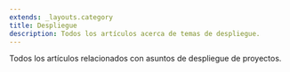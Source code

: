 ```yaml
---
extends: _layouts.category
title: Despliegue
description: Todos los artículos acerca de temas de despliegue.
---
```


Todos los artículos relacionados con asuntos de despliegue de proyectos.
